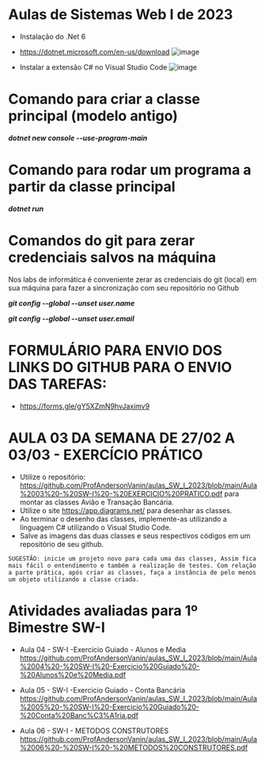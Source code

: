 # Aulas de Sistemas Web I de 2023

- Instalação do .Net 6
- https://dotnet.microsoft.com/en-us/download
![image](https://user-images.githubusercontent.com/53703505/218477205-30326e7d-0e3c-468e-ae22-1cb8dbfde2dc.png)

- Instalar a extensão C# no Visual Studio Code
![image](https://user-images.githubusercontent.com/53703505/218476983-6d0fcd4a-0568-4b83-a392-9a9a0fc431fd.png)

# Comando para criar a classe principal (modelo antigo)
**_dotnet new console --use-program-main_**
# Comando para rodar um programa a partir da classe principal
**_dotnet run_**

# Comandos do git para zerar credenciais salvos na máquina

Nos labs de informática é conveniente zerar as credenciais do git (local) em sua máquina para fazer a sincronização com seu repositório no Github

**_git config --global --unset user.name_**

**_git config --global --unset user.email_**


# FORMULÁRIO PARA ENVIO DOS LINKS DO GITHUB PARA O ENVIO DAS TAREFAS:
- https://forms.gle/gY5XZmN9hvJaximv9

# AULA 03 DA SEMANA DE 27/02 A 03/03 - EXERCÍCIO PRÁTICO
- Utilize o repositório: https://github.com/ProfAndersonVanin/aulas_SW_I_2023/blob/main/Aula%2003%20-%20SW-I%20-%20EXERCICIO%20PRATICO.pdf para montar as classes Avião e Transação Bancária. 
- Utilize o site https://app.diagrams.net/ para desenhar as classes. 
- Ao terminar o desenho das classes, implemente-as utilizando a linguagem C# utilizando o Visual Studio Code. 
- Salve as imagens das duas classes e seus respectivos códigos em um repositório de seu github. 

```SUGESTÃO: inicie um projeto novo para cada uma das classes, Assim fica mais fácil o entendimento e também a realização de testes. Com relação a parte prática, após criar as classes, faça a instância de pelo menos um objeto utilizando a classe criada.```


# Atividades avaliadas para 1º Bimestre SW-I

- Aula 04 - SW-I -Exercicio Guiado - Alunos e Media
https://github.com/ProfAndersonVanin/aulas_SW_I_2023/blob/main/Aula%2004%20-%20SW-I%20-Exercicio%20Guiado%20-%20Alunos%20e%20Media.pdf

- Aula 05 - SW-I -Exercicio Guiado - Conta Bancária
https://github.com/ProfAndersonVanin/aulas_SW_I_2023/blob/main/Aula%2005%20-%20SW-I%20-Exercicio%20Guiado%20-%20Conta%20Banc%C3%A1ria.pdf

- Aula 06 - SW-I - METODOS CONSTRUTORES
https://github.com/ProfAndersonVanin/aulas_SW_I_2023/blob/main/Aula%2006%20-%20SW-I%20-%20METODOS%20CONSTRUTORES.pdf
